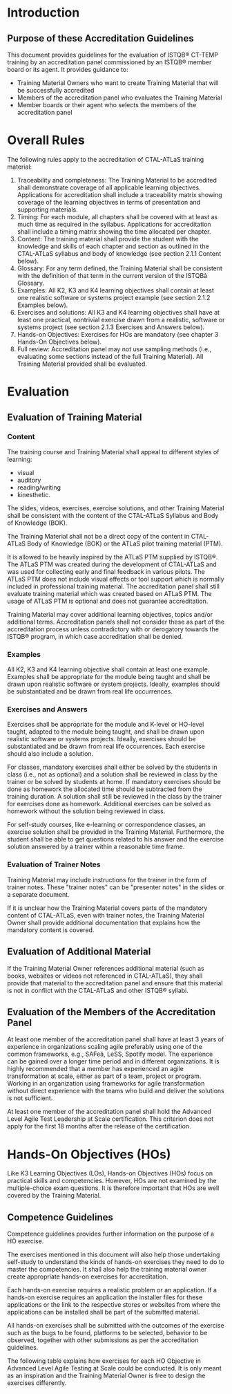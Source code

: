 # Introduction

## Purpose of these Accreditation Guidelines

This document provides guidelines for the evaluation of ISTQB® CT-TEMP training by an accreditation panel commissioned by an ISTQB® member board or its agent. It provides guidance to:

* Training Material Owners who want to create Training Material that will be successfully accredited
* Members of the accreditation panel who evaluates the Training Material
* Member boards or their agent who selects the members of the accreditation panel


# Overall Rules

The following rules apply to the accreditation of CTAL-ATLaS training material:

1. Traceability and completeness: The Training Material to be accredited shall demonstrate coverage of all applicable learning objectives. Applications for accreditation shall include a traceability matrix showing coverage of the learning objectives in terms of presentation and supporting materials.
2. Timing: For each module, all chapters shall be covered with at least as much time as required in the syllabus. Applications for accreditation shall include a timing matrix showing the time allocated per chapter.
3. Content: The training material shall provide the student with the knowledge and skills of each chapter and section as outlined in the CTAL-ATLaS syllabus and body of knowledge (see section 2.1.1 Content below).
4. Glossary: For any term defined, the Training Material shall be consistent with the definition of that term in the current version of the ISTQBâ Glossary.
5. Examples: All K2, K3 and K4 learning objectives shall contain at least one realistic software or systems project example (see section 2.1.2 Examples below).
6. Exercises and solutions: All K3 and K4 learning objectives shall have at least one practical, nontrivial exercise drawn from a realistic, software or systems project (see section 2.1.3 Exercises and Answers below).
7. Hands-on Objectives: Exercises for HOs are mandatory (see chapter 3 Hands-On Objectives below).
8. Full review: Accreditation panel may not use sampling methods (i.e., evaluating some sections instead of the full Training Material). All Training Material provided shall be evaluated.

# Evaluation

## Evaluation of Training Material

### Content
The training course and Training Material shall appeal to different styles of learning:

* visual
* auditory
* reading/writing
* kinesthetic.

The slides, videos, exercises, exercise solutions, and other Training Material shall be consistent with the content of the CTAL-ATLaS Syllabus and Body of Knowledge (BOK).

The Training Material shall not be a direct copy of the content in CTAL-ATLaS Body of Knowledge (BOK) or the ATLaS pilot training material (PTM).

It is allowed to be heavily inspired by the ATLaS PTM supplied by ISTQB®. The ATLaS PTM was created during the development of CTAL-ATLaS and was used for collecting early and final feedback in various pilots. The ATLaS PTM does not include visual effects or tool support which is normally included in professional training material. The accreditation panel shall still evaluate training material which was created based on ATLaS PTM. The usage of ATLaS PTM is optional and does not guarantee accreditation.

Training Material may cover additional learning objectives, topics and/or additional terms. Accreditation panels shall not consider these as part of the accreditation process unless contradictory with or derogatory towards the ISTQB® program, in which case accreditation shall be denied.

### Examples

All K2, K3 and K4 learning objective shall contain at least one example. Examples shall be appropriate for the module being taught and shall be drawn upon realistic software or system projects. Ideally, examples should be substantiated and be drawn from real life occurrences.

### Exercises and Answers
Exercises shall be appropriate for the module and K-level or HO-level taught, adapted to the module being taught, and shall be drawn upon realistic software or systems projects. Ideally, exercises should be substantiated and be drawn from real life occurrences. Each exercise should also include a solution.

For classes, mandatory exercises shall either be solved by the students in class (i.e., not as optional) and a solution shall be reviewed in class by the trainer or be solved by students at home. If mandatory exercises should be done as homework the allocated time should be subtracted from the training duration. A solution shall still be reviewed in the class by the trainer for exercises done as homework. Additional exercises can be solved as homework without the solution being reviewed in class.

For self-study courses, like e-learning or correspondence classes, an exercise solution shall be provided in the Training Material. Furthermore, the student shall be able to get questions related to his answer and the exercise solution answered by a trainer within a reasonable time frame.

### Evaluation of Trainer Notes

Training Material may include instructions for the trainer in the form of trainer notes. These "trainer notes" can be "presenter notes" in the slides or a separate document.

If it is unclear how the Training Material covers parts of the mandatory content of CTAL-ATLaS, even with trainer notes, the Training Material Owner shall provide additional documentation that explains how the mandatory content is covered.

## Evaluation of Additional Material

If the Training Material Owner references additional material (such as books, websites or videos not referenced in CTAL-ATLaS), they shall provide that material to the accreditation panel and ensure that this material is not in conflict with the CTAL-ATLaS and other ISTQB® syllabi.

## Evaluation of the Members of the Accreditation Panel

At least one member of the accreditation panel shall have at least 3 years of experience in organizations scaling agile preferably using one of the common frameworks, e.g., SAFeâ, LeSS, Spotify model. The experience can be gained over a longer time period and in different organizations. It is highly recommended that a member has experienced an agile transformation at scale, either as part of a team, project or program. Working in an organization using frameworks for agile transformation without direct experience with the teams who build and deliver the solutions is not sufficient.

At least one member of the accreditation panel shall hold the Advanced Level Agile Test Leadership at Scale certification. This criterion does not apply for the first 18 months after the release of the certification. 


# Hands-On Objectives (HOs)

Like K3 Learning Objectives (LOs), Hands-on Objectives (HOs) focus on practical skills and competencies. However, HOs are not examined by the multiple-choice exam questions. It is therefore important that HOs are well covered by the Training Material.

## Competence Guidelines

Competence guidelines provides further information on the purpose of a HO exercise.

The exercises mentioned in this document will also help those undertaking self-study to understand the kinds of hands-on exercises they need to do to master the competencies. It shall also help the training material owner create appropriate hands-on exercises for accreditation.

Each hands-on exercise requires a realistic problem or an application. If a hands-on exercise requires an application the installer files for these applications or the link to the respective stores or websites from where the applications can be installed shall be part of the submitted material.

All hands-on exercises shall be submitted with the outcomes of the exercise such as the bugs to be found, platforms to be selected, behavior to be observed, together with other submissions as per the accreditation guidelines.

The following table explains how exercises for each HO Objective in Advanced Level Agile Testing at Scale could be conducted. It is only meant as an inspiration and the Training Material Owner is free to design the exercises differently.